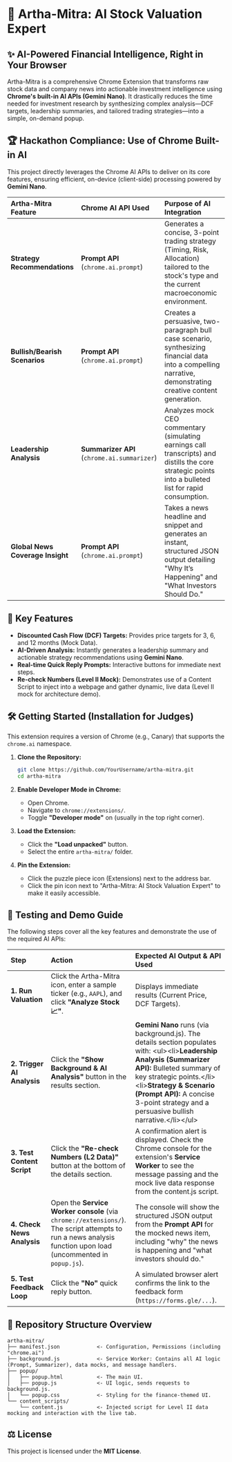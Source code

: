# 🤖 Artha-Mitra: AI Stock Valuation Expert

## ✨ AI-Powered Financial Intelligence, Right in Your Browser

Artha-Mitra is a comprehensive Chrome Extension that transforms raw stock data and company news into actionable investment intelligence using **Chrome's built-in AI APIs (Gemini Nano)**. It drastically reduces the time needed for investment research by synthesizing complex analysis—DCF targets, leadership summaries, and tailored trading strategies—into a simple, on-demand popup.

## 🏆 Hackathon Compliance: Use of Chrome Built-in AI

This project directly leverages the Chrome AI APIs to deliver on its core features, ensuring efficient, on-device (client-side) processing powered by **Gemini Nano**.

| Artha-Mitra Feature | Chrome AI API Used | Purpose of AI Integration |
| :--- | :--- | :--- |
| **Strategy Recommendations** | **Prompt API** (`chrome.ai.prompt`) | Generates a concise, 3-point trading strategy (Timing, Risk, Allocation) tailored to the stock's type and the current macroeconomic environment. |
| **Bullish/Bearish Scenarios** | **Prompt API** (`chrome.ai.prompt`) | Creates a persuasive, two-paragraph bull case scenario, synthesizing financial data into a compelling narrative, demonstrating creative content generation. |
| **Leadership Analysis** | **Summarizer API** (`chrome.ai.summarizer`) | Analyzes mock CEO commentary (simulating earnings call transcripts) and distills the core strategic points into a bulleted list for rapid consumption. |
| **Global News Coverage Insight**| **Prompt API** (`chrome.ai.prompt`) | Takes a news headline and snippet and generates an instant, structured JSON output detailing "Why It’s Happening" and "What Investors Should Do." |

## 🚀 Key Features

  * **Discounted Cash Flow (DCF) Targets:** Provides price targets for 3, 6, and 12 months (Mock Data).
  * **AI-Driven Analysis:** Instantly generates a leadership summary and actionable strategy recommendations using **Gemini Nano**.
  * **Real-time Quick Reply Prompts:** Interactive buttons for immediate next steps.
  * **Re-check Numbers (Level II Mock):** Demonstrates use of a Content Script to inject into a webpage and gather dynamic, live data (Level II mock for architecture demo).

## 🛠️ Getting Started (Installation for Judges)

This extension requires a version of Chrome (e.g., Canary) that supports the `chrome.ai` namespace.

1.  **Clone the Repository:**

    ```bash
    git clone https://github.com/YourUsername/artha-mitra.git
    cd artha-mitra
    ```

2.  **Enable Developer Mode in Chrome:**

      * Open Chrome.
      * Navigate to `chrome://extensions/`.
      * Toggle **"Developer mode"** on (usually in the top right corner).

3.  **Load the Extension:**

      * Click the **"Load unpacked"** button.
      * Select the entire `artha-mitra/` folder.

4.  **Pin the Extension:**

      * Click the puzzle piece icon (Extensions) next to the address bar.
      * Click the pin icon next to "Artha-Mitra: AI Stock Valuation Expert" to make it easily accessible.

## 🧪 Testing and Demo Guide

The following steps cover all the key features and demonstrate the use of the required AI APIs:

| Step | Action | Expected AI Output & API Used |
| :--- | :--- | :--- |
| **1. Run Valuation** | Click the Artha-Mitra icon, enter a sample ticker (e.g., `AAPL`), and click **"Analyze Stock 📈"**. | Displays immediate results (Current Price, DCF Targets). |
| **2. Trigger AI Analysis**| Click the **"Show Background & AI Analysis"** button in the results section. | **Gemini Nano** runs (via $\text{background.js}$). The details section populates with: \<ul\>\<li\>**Leadership Analysis (Summarizer API):** Bulleted summary of key strategic points.\</li\>\<li\>**Strategy & Scenario (Prompt API):** A concise 3-point strategy and a persuasive bullish narrative.\</li\>\</ul\>|
| **3. Test Content Script**| Click the **"Re-check Numbers (L2 Data)"** button at the bottom of the details section. | A confirmation alert is displayed. Check the Chrome console for the extension's **Service Worker** to see the message passing and the mock live data response from the $\text{content.js}$ script. |
| **4. Check News Analysis**| Open the **Service Worker console** (via `chrome://extensions/`). The script attempts to run a news analysis function upon load (uncommented in `popup.js`). | The console will show the structured JSON output from the **Prompt API** for the mocked news item, including "why" the news is happening and "what investors should do." |
| **5. Test Feedback Loop**| Click the **"No"** quick reply button. | A simulated browser alert confirms the link to the feedback form (`https://forms.gle/...`). |

## 📁 Repository Structure Overview

```
artha-mitra/
├── manifest.json            <- Configuration, Permissions (including "chrome.ai")
├── background.js            <- Service Worker: Contains all AI logic (Prompt, Summarizer), data mocks, and message handlers.
├── popup/
│   ├── popup.html           <- The main UI.
│   ├── popup.js             <- UI logic, sends requests to background.js.
│   └── popup.css            <- Styling for the finance-themed UI.
└── content_scripts/
    └── content.js           <- Injected script for Level II data mocking and interaction with the live tab.
```

## ⚖️ License

This project is licensed under the **MIT License**.
